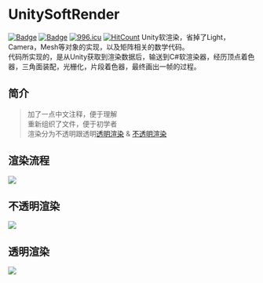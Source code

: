 # UnitySoftRender
[![Badge](https://img.shields.io/badge/github-Zagara-lightgrey.svg)](https://github.com/justalittlefat/Zagara)
[![Badge](https://img.shields.io/badge/知乎-用300行代码写一个软渲染器-blue.svg)](https://zhuanlan.zhihu.com/p/33600502)
[![996.icu](https://img.shields.io/badge/link-996.icu-red.svg)](https://996.icu)
[![HitCount](http://hits.dwyl.io/yqlizeao/UnitySoftRender.svg)](http://hits.dwyl.io/yqlizeao/UnitySoftRender)
Unity软渲染，省掉了Light，Camera，Mesh等对象的实现，以及矩阵相关的数学代码。<br>代码所实现的，是从Unity获取到渲染数据后，输送到C#软渲染器，经历顶点着色器，三角面装配，光栅化，片段着色器，最终画出一帧的过程。
## 简介<br>

> 加了一点中文注释，便于理解<br>
> 重新组织了文件，便于初学者<br>
> 渲染分为不透明跟透明[透明渲染](##透明渲染) & [不透明渲染](##不透明渲染)

## 渲染流程
![](https://github.com/yqlizeao/UnitySoftRender/blob/master/WorkFlow.png)

## 不透明渲染
![](https://github.com/yqlizeao/UnitySoftRender/blob/master/OpaqueCapture.png)

## 透明渲染
![](https://github.com/yqlizeao/UnitySoftRender/blob/master/TranslucentCapture.png)